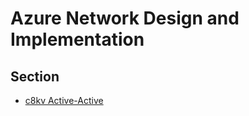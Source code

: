 # Azure Network Design and Implementation

## Section

- [c8kv Active-Active](./1-c8kv-active-active/README.md)